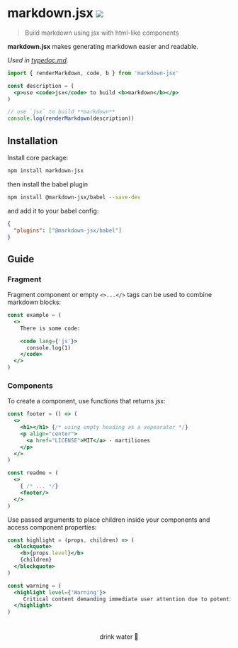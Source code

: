 # markdown.jsx [![](http://img.shields.io/npm/dm/markdown-jsx.svg?style=flat)](https://www.npmjs.org/package/markdown-jsx)

> Build markdown using jsx with html-like components

**markdown.jsx** makes generating markdown easier and readable.

_Used in [typedoc.md](https://github.com/martiliones/typedoc.md)_.

```jsx
import { renderMarkdown, code, b } from 'markdown-jsx'

const description = (
  <p>use <code>jsx</code> to build <b>markdown</b></p>
)

// use `jsx` to build **markdown**
console.log(renderMarkdown(description))
```

## Installation

Install core package:

```bash
npm install markdown-jsx
```

then install the babel plugin

```bash
npm install @markdown-jsx/babel --save-dev
```

and add it to your babel config:

```json
{
  "plugins": ["@markdown-jsx/babel"]
}
```

## Guide

### Fragment

Fragment component or empty `<>...</>` tags can be used to combine markdown blocks:

```jsx
const example = (
  <>
    There is some code:

    <code lang={'js'}>
      console.log(1)
    </code>
  </>
)
```

### Components

To create a component,  use functions that returns jsx:

```jsx
const footer = () => (
  <>
    <h1></h1> {/* using empty heading as a sepearator */}
    <p align="center">
      <a href="LICENSE">MIT</a> - martiliones
    </p>
  </>
)

const readme = (
  <>
    { /* ... */}
    <footer/>
  </>
)
```

Use passed arguments to place children inside your components and access component properties:

```jsx
const highlight = (props, children) => (
  <blockquote>
    <b>{props.level}</b>
    {children}
  </blockquote>
)

const warning = (
  <highlight level={'Warning'}>
     Critical content demanding immediate user attention due to potential risks.
  </highlight>
)
```

<h1></h1>

<p align="center">
  drink water 🥛
</p>
